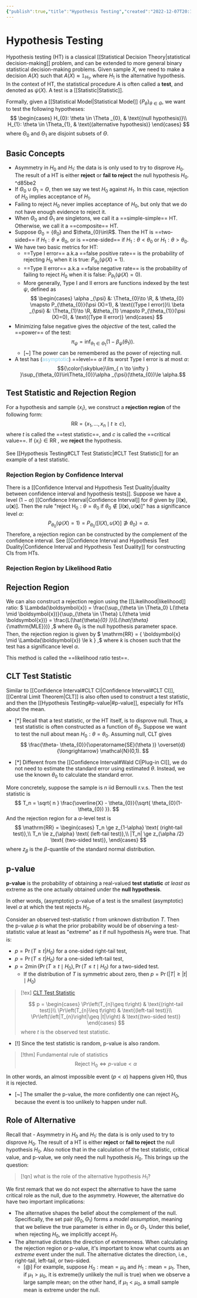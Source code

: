 ```yaml
---
{"publish":true,"title":"Hypothesis Testing","created":"2022-12-07T20:11:12","modified":"2025-05-27T15:55:55","cssclasses":""}
---
```



# Hypothesis Testing

Hypothesis testing (HT) is a classical [[Statistical Decision Theory\|statistical decision-making]] problem, and can be extended to more general binary statistical decision-making problems. Given sample $X$, we need to make a decision $A(X)$ such that $A(X) \approx \mathbb{1}_{H_{1}}$, where $H_{1}$ is the alternative hypothesis.
In the context of HT, the statistical procedure $A$ is often called a **test**, and denoted as $\psi(X)$. A test is a [[Statistic\|Statistic]].

Formally, given a [[Statistical Model\|Statistical Model]] $\{ P_{\theta} \}_{\theta\in\Theta }$, we want to test the following hypotheses:
$$
\begin{cases}
H_{0}: \theta \in \Theta _{0}, & \text{(null hypothesis)}\\
H_{1}: \theta \in \Theta_{1}, & \text{(alternative hypothesis)}
\end{cases}
$$
where $\Theta_{0}$ and $\Theta_{1}$ are disjoint subsets of $\Theta$.

## Basic Concepts

- Asymmetry in $H_{0}$ and $H_{1}$: the data is is only used to try to disprove $H_{0}$. The result of a HT is either **reject** or **fail to reject** the null hypothesis $H_{0}$. ^d85be2
- If $\Theta_{0} \cup \Theta_{1} = \Theta$, then we say we test $H_{0}$ against $H_{1}$. In this case, rejection of $H_{0}$ implies acceptance of $H_{1}$.
- Failing to reject $H_{0}$ never implies acceptance of $H_{0}$, but only that we do not have enough evidence to reject it.
- When $\Theta_{0}$ and $\Theta_{1}$ are singletons, we call it a ==simple-simple== HT. Otherwise, we call it a ==composite== HT.
- Suppose $\Theta_{0} = \{ \theta_{0} \}$ and $\theta_{0}\in\R$. Then the HT is ==two-sided== if $H_{1} : \theta\ne\theta_{0}$, or is ==one-sided== if $H_{1} : \theta < \theta_{0}$ or $H_{1} : \theta > \theta_{0}$.
- We have two basic metrics for HT:
    - ==Type I error== a.k.a ==false positive rate== is the probability of rejecting $H_{0}$ when it is true: $P_{\theta_{0}}(\psi (X)=1)$.
    - ==Type II error== a.k.a ==false negative rate== is the probability of failing to reject $H_{0}$ when it is false: $P_{\theta_{1}}(\psi (X)=0)$.
    - More generally, Type I and II errors are functions indexed by the test $\psi$, defined as
        $$
        \begin{cases}
        \alpha _{\psi} &: \Theta_{0}\to \R, & \theta_{0} \mapsto P_{\theta_{0}}(\psi (X)=1), & \text{(Type I error)}\\
        \beta _{\psi} &: \Theta_{1}\to \R, &\theta_{1} \mapsto P_{\theta_{1}}(\psi (X)=0), & \text{(Type II error)}
        \end{cases}
        $$
- Minimizing false negative gives the *objective* of the test, called the ==power== of the test:
  $$
  \pi _{\psi} = \inf_{\theta_{1}\in\Theta_{1}}(1-\beta _{\psi}(\theta_{1})).
  $$
    - [~] The power can be remembered as the power of rejecting null.
- A test has (<span style="color:skyblue">asymptotic</span>) ==level== $\alpha$ if its worst Type I error is at most $\alpha$:
  $${\color{\skyblue}\lim_{ n \to \infty } }\sup_{\theta_{0}\in\Theta_{0}}\alpha _{\psi}(\theta_{0})\le \alpha.$$

## Test Statistic and Rejection Region

For a hypothesis and sample $\{ x_{i} \}$, we construct a **rejection region** of the following form:
$$
\mathrm{RR} = \{ x_{1},\dots,x_n \mid t \ge c \},
$$
where $t$ is called the ==test statistic==, and $c$ is called the ==critical value==.
If $\{ x_{i} \} \in \mathrm{RR}$ , we **reject** the hypothesis.

See [[Hypothesis Testing#CLT Test Statistic\|#CLT Test Statistic]] for an example of a test statistic.

### Rejection Region by Confidence Interval

There is a [[Confidence Interval and Hypothesis Test Duality\|duality between confidence interval and hypothesis tests]].
Suppose we have a level $(1-\alpha)$ [[Confidence Interval\|Confidence Interval]] for $\theta$ given by $[l(\boldsymbol{x}), u(\boldsymbol{x})]$. Then the rule "reject $\mathrm{H}_0: \theta=\theta_{0}$ if $\theta_0 \notin[l(\boldsymbol{x}), u(\boldsymbol{x})]$" has a significance level $\alpha$:
$$
P_{\theta_{0}}(\psi(X)=1) = P_{\theta_{0}}\left( [l(X),u(X)]\not\ni\theta_{0}  \right) = \alpha.
$$
Therefore, a rejection region can be constructed by the complement of the confidence interval.
See [[Confidence Interval and Hypothesis Test Duality\|Confidence Interval and Hypothesis Test Duality]] for constructing CIs from HTs.

### Rejection Region by Likelihood Ratio

## Rejection Region

We can also construct a rejection region using the [[Likelihood\|likelihood]] ratio:
$
\Lambda(\boldsymbol{x}) = \frac{\sup_{\theta \in \Theta_0} L(\theta \mid \boldsymbol{x})}{\sup_{\theta \in \Theta} L(\theta \mid \boldsymbol{x})}
= \frac{L(\hat{\theta}_{0} )}{L(\hat{\theta}_{\mathrm{MLE}})}
,$
where $\Theta_0$ is the null hypothesis parameter space.
Then, the rejection region is given by
$
\mathrm{RR} = \{ \boldsymbol{x} \mid \Lambda(\boldsymbol{x}) \le k \}
,$
where $k$ is chosen such that the test has a significance level $\alpha$.

This method is called the ==likelihood ratio test==.


## CLT Test Statistic

Similar to [[Confidence Interval#CLT CI\|Confidence Interval#CLT CI]], [[Central Limit Theorem\|CLT]] is also often used to construct a test statistic, and then the [[Hypothesis Testing#p-value\|#p-value]], especially for HTs about the mean.

- [*] Recall that a test statistic, or the HT itself, is to disprove null. Thus, a test statistic is often constructed as a function of $\theta_{0}$.
Suppose we want to test the null about mean $H_{0}: \theta=\theta_{0}$. Assuming null, CLT gives
$$
\frac{\theta- \theta_{0}}{\operatorname{SE}(\theta )} \overset{d}{\longrightarrow} \mathcal{N}(0,1).
$$

- [*] Different from the [[Confidence Interval#Wald CI\|Plug-in CI]], we do not need to estimate the standard error using estimated $\theta$. Instead, we use the known $\theta_{0}$ to calculate the standard error.

More concretely, suppose the sample is $n$ iid Bernoulli r.v.s. Then the test statistic is
$$
T_n = \sqrt{ n } \frac{\overline{X} - \theta_{0}}{\sqrt{ \theta_{0}(1-\theta_{0}) }}.
$$
And the rejection region for a $\alpha$-level test is
$$
\mathrm{RR} = \begin{cases}
T_n \ge z_{1-\alpha} \text{ (right-tail test)},\\
T_n \le z_{\alpha} \text{ (left-tail test)},\\
|T_n| \ge z_{\alpha /2} \text{ (two-sided test)},
\end{cases}
$$
where $z_{\beta}$ is the $\beta$-quantile of the standard normal distribution.

## p-value

**p-value** is the probability of obtaining a real-valued **test statistic** *at least as* extreme as the one actually obtained under the **null hypothesis**.

In other words, (asymptotic) p-value of a test is the smallest (asymptotic) level $\alpha$ at which the test rejects $H_{0}$.

Consider an observed test-statistic $t$ from unknown distribution $T$. Then the p-value $p$ is what the prior probability would be of observing a test-statistic value at least as "extreme" as $t$ if null hypothesis $H_{0}$ were true. That is:

- $p=\Pr(T≥t|H_0)$ for a one-sided right-tail test,
- $p=\Pr(T≤t|H_0)$ for a one-sided left-tail test,
- $p=2\min\{\Pr(T\geq t\mid H_{0}),\Pr(T\leq t\mid H_{0})$ for a two-sided test.
    - If the distribution of $T$ is symmetric about zero, then $p=\Pr(|T|\geq |t|\mid H_{0})$

> [!ex] [CLT Test Statistic](#clt-test-statistic)
>
> $$
> p = 
> \begin{cases}
> \Pr\left(T_{n}\geq t\right) & \text{(right-tail test)}\\
> \Pr\left(T_{n}\leq t\right) & \text{(left-tail test)}\\
> \Pr\left(\left|T_{n}\right|\geq |t|\right) & \text{(two-sided test)}
> \end{cases}
> $$
> where $t$ is the observed test statistic.

- [!] Since the test statistic is random, p-value is also random.

> [!thm] Fundamental rule of statistics
> $$\text{Reject } \mathrm{H}_{0} \iff  p\text{-value} < \alpha$$

In other words, an almost impossible event ($p<\alpha$) happens given H0, thus it is rejected.

- [~] The smaller the p-value, the more confidently one can reject $H_{0}$, because the event is too unlikely to happen under null.

## Role of Alternative

Recall that - Asymmetry in $H_{0}$ and $H_{1}$: the data is is only used to try to disprove $H_{0}$. The result of a HT is either **reject** or **fail to reject** the null hypothesis $H_{0}$. 
Also notice that in the calculation of the test statistic, critical value, and p-value, we only need the null hypothesis $H_{0}$. This brings up the question:

> [!qn] what is the role of the alternative hypothesis $H_{1}$?

We first remark that we do not expect the alternative to have the same critical role as the null, due to the asymmetry. However, the alternative do have two important implications:

- The alternative shapes the belief about the complement of the null. Specifically, the set pair $(\Theta_{0},\Theta_{1})$ forms a *model assumption*, meaning that we believe the true parameter is either in $\Theta_{0}$ or $\Theta_{1}$. Under this belief, when rejecting $H_{0}$, we implicitly accept $H_{1}$.
- The alternative dictates the direction of extremeness. When calculating the rejection region or p-value, it's important to know what counts as an *extreme* event under the null. The alternative dictates the direction, i.e., right-tail, left-tail, or two-sided.
    - [@] For example, suppose $H_{0}: \text{mean} = \mu_{0}$ and $H_{1} : \text{mean} = \mu_{1}$. Then, if $\mu_{1} > \mu_{0}$, it is extreme(ly unlikely the null is true) when we observe a large sample mean; on the other hand, if $\mu_{1} < \mu_{0}$, a small sample mean is extreme under the null.
